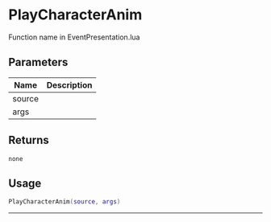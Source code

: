 # PlayCharacterAnim

Function name in EventPresentation.lua

## Parameters

| Name   | Description |
| ------ | ----------- |
| source |             |
| args   |             |

## Returns

`none`

## Usage

```lua
PlayCharacterAnim(source, args)
```

---

